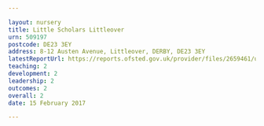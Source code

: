 ```yaml
---

layout: nursery
title: Little Scholars Littleover
urn: 509197
postcode: DE23 3EY
address: 8-12 Austen Avenue, Littleover, DERBY, DE23 3EY
latestReportUrl: https://reports.ofsted.gov.uk/provider/files/2659461/urn/509197.pdf
teaching: 2
development: 2
leadership: 2
outcomes: 2
overall: 2
date: 15 February 2017

---
```

